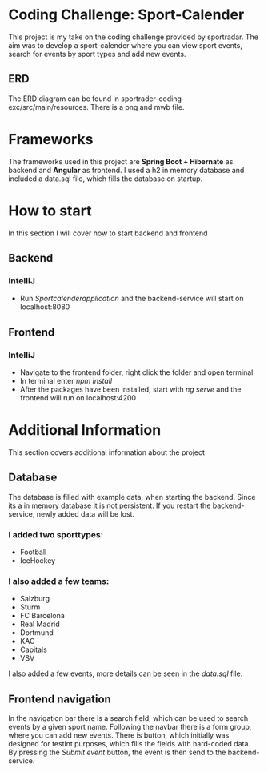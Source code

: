 # Coding Challenge: Sport-Calender
This project is my take on the coding challenge provided by sportradar. The aim was to develop a sport-calender where you can view sport events, search for events by sport types and add new events.

## ERD
The ERD diagram can be found in sportrader-coding-exc/src/main/resources. There is a png and mwb file.

# Frameworks
The frameworks used in this project are **Spring Boot + Hibernate** as backend and **Angular** as frontend. I used a h2 in memory database and included a data.sql file, which fills the database on startup.

# How to start
In this section I will cover how to start backend and frontend
## Backend
 ### IntelliJ
 - Run *Sportcalenderapplication* and the backend-service will start on localhost:8080
## Frontend
### IntelliJ
- Navigate to the frontend folder, right click the folder and open terminal
- In terminal enter *npm install*
- After the packages have been installed, start with *ng serve* and the frontend will run on localhost:4200

# Additional Information
This section covers additional information about the project
## Database
The database is filled with example data, when starting the backend. Since its a in memory database it is not persistent. If you restart the backend-service, newly added data will be lost.
### I added two sporttypes:
 - Football
 - IceHockey
### I also added a few teams:
 - Salzburg
 - Sturm
 - FC Barcelona
 - Real Madrid
 - Dortmund
 - KAC
 - Capitals
 - VSV

I also added a few events, more details can be seen in the *data.sql* file.

## Frontend navigation
In the navigation bar there is a search field, which can be used to search events by a given sport name.
Following the navbar there is a form group, where you can add new events. There is button, which initially was designed for testint purposes, which fills the fields with hard-coded data. By pressing the *Submit event* button, the event is then send to the backend-service. 


